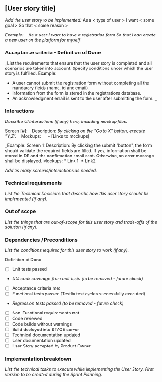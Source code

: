 ## [User story title]
_Add the user story to be implemented:_
As a < type of user >
I want < some goal >
So that < some reason >

_Example:_
	--_As a user_
	_I want to have a registration form_
	_So that I can create a new user on the platform for myself_

### Acceptance criteria - Definition of Done
_List the requirements that ensure that the user story is completed and all scenarios are taken into account. Specify conditions under which the user story is fulfilled.
Example:
* A user cannot submit the registration form without completing all the mandatory fields (name, id and email). 
* Information from the form is stored in the registrations database. 
* An acknowledgment email is sent to the user after submitting the form. _

### Interactions
_Describe UI interactions (if any) here, including mockup files._

Screen [#]:
    Description: _By clicking on the "Go to X" button, execute "Y,Z"._
    Mockups:
      - [Links to mockups]

_Example:
	Screen 1:
		Description: By clicking the submit "button", the form should validate the required fields are filled. If yes, information shall be stored in DB and the confirmation email sent. Otherwise, an error message shall be displayed.
		Mockups:
			* Link 1 
			* Link2 

_Add as many screens/interactions as needed._

### Technical requirements
_List the Technical Decisions that describe how this user story should be implemented (if any)._

### Out of scope
_List the things that are out-of-scope for this user story and trade-offs of the solution (if any)._

### Dependencies / Preconditions
_List the conditions required for this user story to work (if any)._

Definition of Done
- [ ]  Unit tests passed 
- _X% code coverage from unit tests (to be removed - future check) _
- [ ]  Acceptance criteria met 
- [ ]  Functional tests passed (Testlio test cycles successfully executed) 
- _Regression tests passed (to be removed - future check) _
- [ ]  Non-Functional requirements met 
- [ ]  Code reviewed 
- [ ]  Code builds without warnings 
- [ ]  Build deployed into STAGE server 
- [ ]  Technical documentation updated 
- [ ]  User documentation updated 
- [ ]  User Story accepted by Product Owner 

### Implementation breakdown
_List the technical tasks to execute while implementing the User Story. First version to be created during the Sprint Planning._
